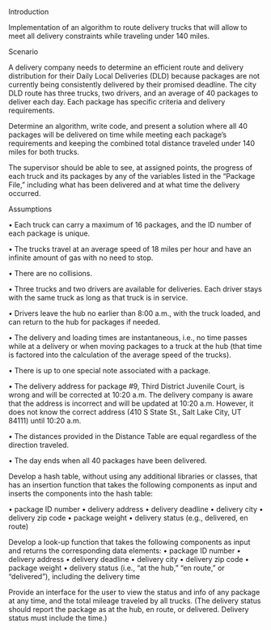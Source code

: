 Introduction

Implementation of an algorithm to route delivery trucks that will allow  to meet all delivery constraints while traveling under 140 miles. 


Scenario

A delivery company needs to determine an efficient route and delivery distribution for their Daily Local Deliveries (DLD) because packages are not currently being consistently delivered by their promised deadline. The city DLD route has three trucks, two drivers, and an average of 40 packages to deliver each day. Each package has specific criteria and delivery requirements.

Determine an algorithm, write code, and present a solution where all 40 packages will be delivered on time while meeting each package’s requirements and keeping the combined total distance traveled under 140 miles for both trucks.

The supervisor should be able to see, at assigned points, the progress of each truck and its packages by any of the variables listed in the “Package File,” including what has been delivered and at what time the delivery occurred.


Assumptions

•   Each truck can carry a maximum of 16 packages, and the ID number of each package is unique.

•   The trucks travel at an average speed of 18 miles per hour and have an infinite amount of gas with no need to stop.

•   There are no collisions.

•   Three trucks and two drivers are available for deliveries. Each driver stays with the same truck as long as that truck is in service.

•   Drivers leave the hub no earlier than 8:00 a.m., with the truck loaded, and can return to the hub for packages if needed.

•   The delivery and loading times are instantaneous, i.e., no time passes while at a delivery or when moving packages to a truck at the hub (that time is factored into the calculation of the average speed of the trucks).

•   There is up to one special note associated with a package.

•   The delivery address for package #9, Third District Juvenile Court, is wrong and will be corrected at 10:20 a.m. The delivery company is aware that the address is incorrect and will be updated at 10:20 a.m. However, it does not know the correct address (410 S State St., Salt Lake City, UT 84111) until 10:20 a.m.

•   The distances provided in the Distance Table are equal regardless of the direction traveled.

•   The day ends when all 40 packages have been delivered.


Develop a hash table, without using any additional libraries or classes, that has an insertion function that takes the following components as input and inserts the components into the hash table:

•   package ID number
•   delivery address
•   delivery deadline
•   delivery city
•   delivery zip code
•   package weight
•   delivery status (e.g., delivered, en route)

Develop a look-up function that takes the following components as input and returns the corresponding data elements:
•   package ID number
•   delivery address
•   delivery deadline
•   delivery city
•   delivery zip code
•   package weight
•   delivery status (i.e., “at the hub,” “en route,” or “delivered”), including the delivery time

Provide an interface for the user to view the status and info of any package at any time, and the total mileage traveled by all trucks. (The delivery status should report the package as at the hub, en route, or delivered. Delivery status must include the time.)
